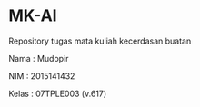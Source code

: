 # MK-AI
Repository tugas mata kuliah kecerdasan buatan

Nama    : Mudopir

NIM     : 2015141432

Kelas   : 07TPLE003 (v.617)
